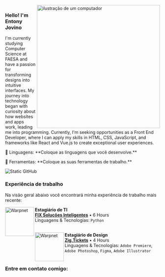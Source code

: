 <img src="https://raw.githubusercontent.com/MicaelliMedeiros/micaellimedeiros/master/image/computer-illustration.png" alt="ilustração de um computador" min-width="400px" max-width="400px" width="400px" align="right">

### Hello! I'm Entony Jovino

<p align="left"> 
I'm currently studying Computer Science at FAESA and have a passion for transforming designs into intuitive interfaces. My journey into technology began with curiosity about how websites and apps work, leading me into programming. Currently, I'm seeking opportunities as a Front End Developer, where I can apply my skills in HTML, CSS, JavaScript, and frameworks like React and Vue.js to create exceptional user experiences.
</p>

<p align="left">
  🦄 Linguagens: **Coloque as linguagens que você desenvolve.**
</p>

<p align="left">
  💼 Ferramentas: **Coloque as suas ferramentas de trabalho.**
</p>

<img src="https://img.shields.io/static/v1?label=Overview&message=SEUNOME&color=f8efd4&style=for-the-badge&logo=GitHub" alt="Static GitHub">

### Experiência de trabalho

Na visão geral abaixo você encontrará minha experiência de trabalho mais recente:

[<img align="left" height="94px" width="94px" alt="Warpnet" src="https://media.licdn.com/dms/image/C4E0BAQEX7IVsorb2qw/company-logo_200_200/0/1630630812902?e=1721865600&v=beta&t=siaRHoMu0ijEJMCuOxbPdqoNUs0chbrAkwgxLIesT4E"/>](https://fixsi.com.br/)

**Estagiário de TI** \
[**FIX Soluções Inteligentes**](https://fixsi.com.br/) • 6 Hours \
Linguagens & Tecnologias: `Python`\
<br/>

[<img align="left" height="94px" width="94px" alt="Warpnet" src="https://media.licdn.com/dms/image/D4D0BAQEA561Ws9XxBg/company-logo_200_200/0/1694439830642/superticket_logo?e=1721865600&v=beta&t=ygaAch447_TZjNywtmitF8CWHCvlxstFHJQ0tprnKHI"/>](https://www.zig.tickets/?st=Esp%C3%ADrito%20Santo)

**Estagiário de Design** \
[**Zig.Tickets**](https://www.zig.tickets/?st=Esp%C3%ADrito%20Santo) • 4 Hours  \
Linguagens & Tecnologias: `Adobe Premiere`, `Adobe Photoshop`, `Figma`, `Adobe Illustrator`\
<br/>


### Entre em contato comigo:

